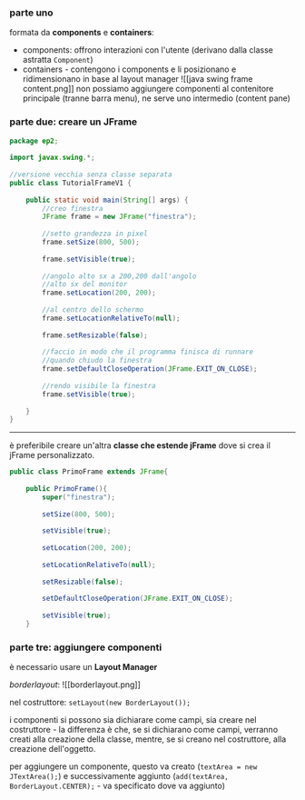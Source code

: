 ### parte uno
formata da **components** e **containers**:
- components: offrono interazioni con l'utente (derivano dalla classe astratta `Component`)
- containers - contengono i components e li posizionano e ridimensionano in base al layout manager
![[java swing frame content.png]]
non possiamo aggiungere componenti al contenitore principale (tranne barra menu), ne serve uno intermedio (content pane)

### parte due: creare un JFrame


```java
package ep2;  
  
import javax.swing.*;  
  
//versione vecchia senza classe separata  
public class TutorialFrameV1 {  
  
    public static void main(String[] args) {  
        //creo finestra  
        JFrame frame = new JFrame("finestra");  
  
        //setto grandezza in pixel  
        frame.setSize(800, 500);  
  
        frame.setVisible(true);  
  
        //angolo alto sx a 200,200 dall'angolo  
        //alto sx del monitor        
        frame.setLocation(200, 200);  
  
        //al centro dello schermo  
        frame.setLocationRelativeTo(null);  
  
        frame.setResizable(false);  
  
        //faccio in modo che il programma finisca di runnare  
        //quando chiudo la finestra
        frame.setDefaultCloseOperation(JFrame.EXIT_ON_CLOSE);  
  
        //rendo visibile la finestra  
        frame.setVisible(true);  
  
    }  
}
```

---
è preferibile creare un'altra **classe che estende jFrame** dove si crea il jFrame personalizzato.

```java
public class PrimoFrame extends JFrame{  
  
    public PrimoFrame(){  
        super("finestra");  
  
        setSize(800, 500);  
  
        setVisible(true);  
  
        setLocation(200, 200);  
  
        setLocationRelativeTo(null);  
  
        setResizable(false);  
  
        setDefaultCloseOperation(JFrame.EXIT_ON_CLOSE);  
  
        setVisible(true);  
    }
```

### parte tre: aggiungere componenti
è necessario usare un **Layout Manager**

*borderlayout*:
![[borderlayout.png]]

nel costruttore:
`setLayout(new BorderLayout());`

i componenti si possono sia dichiarare come campi, sia creare nel costruttore - la differenza è che, se si dichiarano come campi, verranno creati alla creazione della classe, mentre, se si creano nel costruttore, alla creazione dell'oggetto.

per aggiungere un componente, questo va creato (`textArea = new JTextArea();`) e successivamente aggiunto (`add(textArea, BorderLayout.CENTER);` - va specificato dove va aggiunto)
